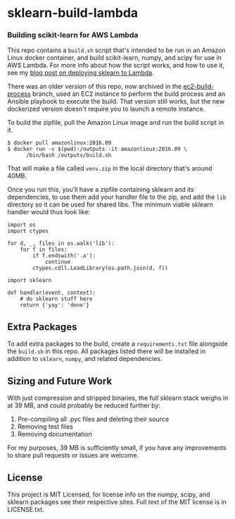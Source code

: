 # sklearn-build-lambda

### Building scikit-learn for AWS Lambda

This repo contains a `build.sh` script that's intended to be run in an Amazon
Linux docker container, and build scikit-learn, numpy, and scipy for use in AWS
Lambda. For more info about how the script works, and how to use it, see my
[blog post on deploying sklearn to Lambda](https://serverlesscode.com/post/scikitlearn-with-amazon-linux-container/).

There was an older version of this repo, now archived in the
[ec2-build-process](https://github.com/ryansb/sklearn-build-lambda/tree/ec2-build-process)
branch, used an EC2 instance to perform the build process and an Ansible
playbook to execute the build. That version still works, but the new dockerized
version doesn't require you to launch a remote instance.

To build the zipfile, pull the Amazon Linux image and run the build script in
it.

```
$ docker pull amazonlinux:2016.09
$ docker run -v $(pwd):/outputs -it amazonlinux:2016.09 \
      /bin/bash /outputs/build.sh
```

That will make a file called `venv.zip` in the local directory that's around
40MB.

Once you run this, you'll have a zipfile containing sklearn and its
dependencies, to use them add your handler file to the zip, and add the `lib`
directory so it can be used for shared libs. The minimum viable sklearn handler
would thus look like:

```
import os
import ctypes

for d, _, files in os.walk('lib'):
    for f in files:
        if f.endswith('.a'):
            continue
        ctypes.cdll.LoadLibrary(os.path.join(d, f))

import sklearn

def handler(event, context):
    # do sklearn stuff here
    return {'yay': 'done'}

```

## Extra Packages

To add extra packages to the build, create a `requirements.txt` file alongside
the `build.sh` in this repo. All packages listed there will be installed in
addition to `sklearn`, `numpy`, and related dependencies.

## Sizing and Future Work

With just compression and stripped binaries, the full sklearn stack weighs in
at 39 MB, and could probably be reduced further by:

1. Pre-compiling all .pyc files and deleting their source
1. Removing test files
1. Removing documentation

For my purposes, 39 MB is sufficiently small, if you have any improvements to
share pull requests or issues are welcome.

## License

This project is MIT Licensed, for license info on the numpy, scipy, and sklearn
packages see their respective sites. Full text of the MIT license is in
LICENSE.txt.
